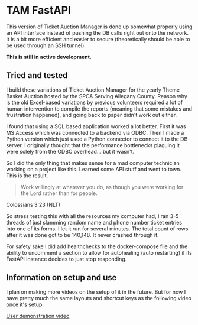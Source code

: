 # TAM FastAPI

This version of Ticket Auction Manager is done up somewhat properly using an API interface instead of pushing the DB calls right out onto the network. It is a bit more efficient and easier to secure (theoretically should be able to be used through an SSH tunnel).

**This is still in active development.**

## Tried and tested

I build these variations of Ticket Auction Manager for the yearly Theme Basket Auction hosted by the SPCA Serving Allegany County. Reason why is the old Excel-based variations by previous volunteers required a lot of human intervention to compile the reports (meaning that some mistakes and frustration happened), and going back to paper didn't work out either.

I found that using a SQL based application worked a lot better. First it was MS Access which was connected to a backend via ODBC. Then I made a Python version which just used a Python connector to connect it to the DB server. I originally thought that the performance bottlenecks plaguing it were solely from the ODBC overhead... but it wasn't.

So I did the only thing that makes sense for a mad computer technician working on a project like this. Learned some API stuff and went to town. This is the result.

> Work willingly at whatever you do, as though you were working for the Lord rather than for people.

Colossians 3:23 (NLT)

So stress testing this with all the resources my computer had, I ran 3-5 threads of just slamming random name and phone number ticket entries into one of its forms. I let it run for several minutes. The total count of rows after it was done got to be 140,148. It never crashed through it.

For safety sake I did add healthchecks to the docker-compose file and the ability to uncomment a section to allow for autohealing (auto restarting) if its FastAPI instance decides to just stop responding.

## Information on setup and use

I plan on making more videos on the setup of it in the future. But for now I have pretty much the same layouts and shortcut keys as the following video once it's setup.

[User demonstration video](https://www.youtube.com/watch?v=xHAemt5uIRo)

